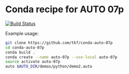 # Conda recipe for AUTO 07p

[![Build Status][travis-img]][travis-url]

Example usage:

```sh
git clone https://github.com/tkf/conda-auto-07p
cd conda-auto-07p
conda build .
conda create --name auto-07p --use-local auto-07p
source activate auto-07p
auto $AUTO_DIR/demos/python/demo2.auto
```

[travis-img]: https://travis-ci.org/tkf/conda-auto-07p.svg?branch=master
[travis-url]: https://travis-ci.org/tkf/conda-auto-07p
